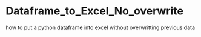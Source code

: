 # Dataframe_to_Excel_No_overwrite
how to put a python dataframe into excel without overwritting previous data 
